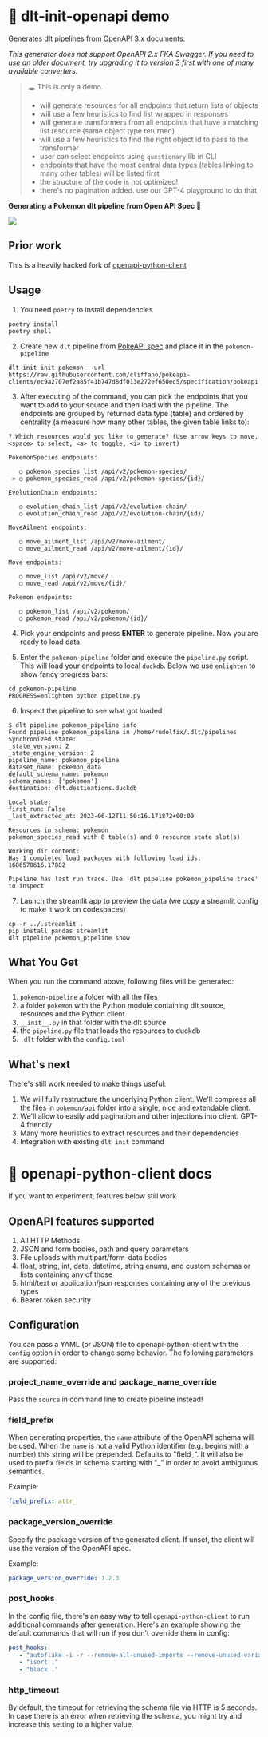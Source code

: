 # 🚧 dlt-init-openapi demo

Generates dlt pipelines from OpenAPI 3.x documents.

_This generator does not support OpenAPI 2.x FKA Swagger. If you need to use an older document, try upgrading it to
version 3 first with one of many available converters._


> 🕳️ This is only a demo.
> - will generate resources for all endpoints that return lists of objects
> - will use a few heuristics to find list wrapped in responses
> - will generate transformers from all endpoints that have a matching list resource (same object type returned)
> - will use a few heuristics to find the right object id to pass to the transformer
> - user can select endpoints using `questionary` lib in CLI
> - endpoints that have the most central data types (tables linking to many other tables) will be listed first
> - the structure of the code is not optimized!
> - there's no pagination added. use our GPT-4 playground to do that

**Generating a Pokemon dlt pipeline from Open API Spec 🚀**

<a href="https://www.loom.com/share/2806b873ba1c4e0ea382eb3b4fbaf808">
    <img style="max-width:450px;" src="https://cdn.loom.com/sessions/thumbnails/2806b873ba1c4e0ea382eb3b4fbaf808-with-play.gif">
  </a>
  

## Prior work
This is a heavily hacked fork of [openapi-python-client](https://github.com/openapi-generators/openapi-python-client)

## Usage
1. You need `poetry` to install dependencies
```
poetry install
poetry shell
```

2. Create new `dlt` pipeline from [PokeAPI spec](https://raw.githubusercontent.com/cliffano/pokeapi-clients/main/specification/pokeapi.yml) and place it in the `pokemon-pipeline` 
```
dlt-init init pokemon --url https://raw.githubusercontent.com/cliffano/pokeapi-clients/ec9a2707ef2a85f41b747d8df013e272ef650ec5/specification/pokeapi.yml
```

3. After executing of the command, you can pick the endpoints that you want to add to your source and then load with the pipeline. The endpoints are grouped by returned data type (table) and ordered by centrality (a measure how many other tables, the given table links to):
```
? Which resources would you like to generate? (Use arrow keys to move, <space> to select, <a> to toggle, <i> to invert)
 
PokemonSpecies endpoints:

   ○ pokemon_species_list /api/v2/pokemon-species/
 » ○ pokemon_species_read /api/v2/pokemon-species/{id}/
 
EvolutionChain endpoints:

   ○ evolution_chain_list /api/v2/evolution-chain/
   ○ evolution_chain_read /api/v2/evolution-chain/{id}/
 
MoveAilment endpoints:

   ○ move_ailment_list /api/v2/move-ailment/
   ○ move_ailment_read /api/v2/move-ailment/{id}/
 
Move endpoints:

   ○ move_list /api/v2/move/
   ○ move_read /api/v2/move/{id}/
 
Pokemon endpoints:

   ○ pokemon_list /api/v2/pokemon/
   ○ pokemon_read /api/v2/pokemon/{id}/
```

4. Pick your endpoints and press **ENTER** to generate pipeline. Now you are ready to load data.

5. Enter the `pokemon-pipeline` folder and execute the `pipeline.py` script. This will load your endpoints to local `duckdb`. Below we use `enlighten` to show fancy progress bars:
```
cd pokemon-pipeline
PROGRESS=enlighten python pipeline.py
```

6. Inspect the pipeline to see what got loaded
```
$ dlt pipeline pokemon_pipeline info
Found pipeline pokemon_pipeline in /home/rudolfix/.dlt/pipelines
Synchronized state:
_state_version: 2
_state_engine_version: 2
pipeline_name: pokemon_pipeline
dataset_name: pokemon_data
default_schema_name: pokemon
schema_names: ['pokemon']
destination: dlt.destinations.duckdb

Local state:
first_run: False
_last_extracted_at: 2023-06-12T11:50:16.171872+00:00

Resources in schema: pokemon
pokemon_species_read with 8 table(s) and 0 resource state slot(s)

Working dir content:
Has 1 completed load packages with following load ids:
1686570616.17882

Pipeline has last run trace. Use 'dlt pipeline pokemon_pipeline trace' to inspect
```
7. Launch the streamlit app to preview the data (we copy a streamlit config to make it work on codespaces)
```
cp -r ../.streamlit .
pip install pandas streamlit
dlt pipeline pokemon_pipeline show
```

## What You Get
When you run the command above, following files will be generated:
1. `pokemon-pipeline` a folder with all the files
2. a folder `pokemon` with the Python module containing dlt source, resources and the Python client. 
3. `__init__.py` in that folder with the dlt source
4. the `pipeline.py` file that loads the resources to duckdb
5. `.dlt` folder with the `config.toml`

## What's next
There's still work needed to make things useful:
1. We will fully restructure the underlying Python client. We'll compress all the files in `pokemon/api` folder into a single, nice and extendable client.
2. We'll allow to easily add pagination and other injections into client. GPT-4 friendly
3. Many more heuristics to extract resources and their dependencies
4. Integration with existing `dlt init` command 


# 🚀 openapi-python-client docs
If you want to experiment, features below still work

## OpenAPI features supported

1. All HTTP Methods
1. JSON and form bodies, path and query parameters
1. File uploads with multipart/form-data bodies
1. float, string, int, date, datetime, string enums, and custom schemas or lists containing any of those
1. html/text or application/json responses containing any of the previous types
1. Bearer token security

## Configuration

You can pass a YAML (or JSON) file to openapi-python-client with the `--config` option in order to change some behavior.
The following parameters are supported:


### project_name_override and package_name_override

Pass the `source` in command line to create pipeline instead!

### field_prefix

When generating properties, the `name` attribute of the OpenAPI schema will be used. When the `name` is not a valid Python identifier (e.g. begins with a number) this string will be prepended. Defaults to "field\_". It will also be used to prefix fields in schema starting with "_" in order to avoid ambiguous semantics.

Example:

```yaml
field_prefix: attr_
```

### package_version_override

Specify the package version of the generated client. If unset, the client will use the version of the OpenAPI spec.

Example:

```yaml
package_version_override: 1.2.3
```

### post_hooks

In the config file, there's an easy way to tell `openapi-python-client` to run additional commands after generation. Here's an example showing the default commands that will run if you don't override them in config:

```yaml
post_hooks:
   - "autoflake -i -r --remove-all-unused-imports --remove-unused-variables --ignore-init-module-imports ."
   - "isort ."
   - "black ."
```

### http_timeout

By default, the timeout for retrieving the schema file via HTTP is 5 seconds. In case there is an error when retrieving the schema, you might try and increase this setting to a higher value.

[changelog.md]: CHANGELOG.md
[poetry]: https://python-poetry.org/
